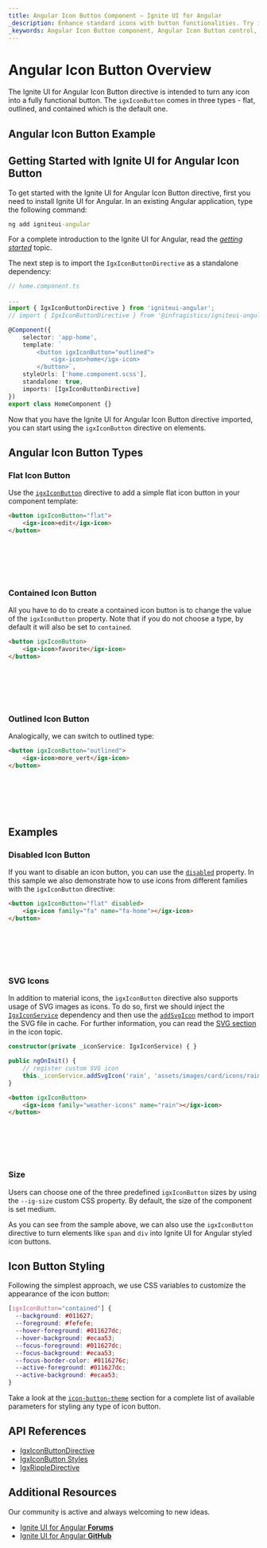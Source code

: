 ```yaml
---
title: Angular Icon Button Component – Ignite UI for Angular
_description: Enhance standard icons with button functionalities. Try it now.
_keywords: Angular Icon Button component, Angular Icon Button control, Ignite UI for Angular, UI controls, Angular widgets, web widgets, UI widgets, Angular, Native Angular Components Suite, Native Angular Controls, Angular UI Components,
---
```


# Angular Icon Button Overview

The Ignite UI for Angular Icon Button directive is intended to turn any icon into a fully functional button. The `igxIconButton` comes in three types - flat, outlined, and contained which is the default one. 

## Angular Icon Button Example

<code-view style="height: 70px"
           data-demos-base-url="{environment:demosBaseUrl}"
           iframe-src="{environment:demosBaseUrl}/data-entries/icon-button-overview" alt="Angular Icon Button Example">
</code-view>

<div class="divider--half"></div>

## Getting Started with Ignite UI for Angular Icon Button

To get started with the Ignite UI for Angular Icon Button directive, first you need to install Ignite UI for Angular. In an existing Angular application, type the following command:

```cmd
ng add igniteui-angular
```

For a complete introduction to the Ignite UI for Angular, read the [*getting started*](general/getting-started.md) topic.

The next step is to import the `IgxIconButtonDirective` as a standalone dependency:

```typescript
// home.component.ts

...
import { IgxIconButtonDirective } from 'igniteui-angular';
// import { IgxIconButtonDirective } from '@infragistics/igniteui-angular'; for licensed package

@Component({
    selector: 'app-home',
    template: `
        <button igxIconButton="outlined">
            <igx-icon>home</igx-icon>
        </button>`,
    styleUrls: ['home.component.scss'],
    standalone: true,
    imports: [IgxIconButtonDirective]
})
export class HomeComponent {}
```

Now that you have the Ignite UI for Angular Icon Button directive imported, you can start using the `igxIconButton` directive on elements.

## Angular Icon Button Types

### Flat Icon Button

Use the [`igxIconButton`]({environment:angularApiUrl}/classes/igxiconbuttondirective.html) directive to add a simple flat icon button in your component template:

```html
<button igxIconButton="flat">
    <igx-icon>edit</igx-icon>
</button>
```

<div class="sample-container loading" style="height: 70px">
    <iframe class="lazyload" seamless width="100%" height="100%" frameborder="0" data-src="{environment:demosBaseUrl}/data-entries/flat-icon-button"></iframe>
</div>

### Contained Icon Button

All you have to do to create a contained icon button is to change the value of the `igxIconButton` property. Note that if you do not choose a type, by default it will also be set to `contained`.

```html
<button igxIconButton>
    <igx-icon>favorite</igx-icon>
</button>
```

<div class="sample-container loading" style="height: 70px">
    <iframe class="lazyload" seamless width="100%" height="100%" frameborder="0" data-src="{environment:demosBaseUrl}/data-entries/contained-icon-button">
</iframe></div>

### Outlined Icon Button

Analogically, we can switch to outlined type:

```html
<button igxIconButton="outlined">
    <igx-icon>more_vert</igx-icon>
</button>
```

<div class="sample-container loading" style="height: 70px">
    <iframe class="lazyload" seamless width="100%" height="100%" frameborder="0" data-src="{environment:demosBaseUrl}/data-entries/outlined-icon-button">
</iframe></div>

## Examples

### Disabled Icon Button

If you want to disable an icon button, you can use the [`disabled`]({environment:angularApiUrl}/classes/igxiconbuttoncomponent.html#disabled) property. In this sample we also demonstrate how to use icons from different families with the `igxIconButton` directive:

```html
<button igxIconButton="flat" disabled>
    <igx-icon family="fa" name="fa-home"></igx-icon>
</button>
```

<div class="sample-container loading" style="height: 70px">
    <iframe class="lazyload" seamless width="100%" height="100%" frameborder="0" data-src="{environment:demosBaseUrl}/data-entries/disabled-icon-button">
</iframe></div>

### SVG Icons

In addition to material icons, the `igxIconButton` directive also supports usage of SVG images as icons. To do so, first we should inject the [`IgxIconService`]({environment:angularApiUrl}/classes/igxiconservice.html) dependency and then use the [`addSvgIcon`]({environment:angularApiUrl}/classes/igxiconservice.html#addSvgIcon) method to import the SVG file in cache. For further information, you can read the [SVG section](icon.md#svg-icons) in the icon topic.

```typescript
constructor(private _iconService: IgxIconService) { }

public ngOnInit() {
    // register custom SVG icon
    this._iconService.addSvgIcon('rain', 'assets/images/card/icons/rain.svg', 'weather-icons');
}
```

```html
<button igxIconButton>
    <igx-icon family="weather-icons" name="rain"></igx-icon>
</button>
```

<div class="sample-container loading" style="height: 70px">
    <iframe class="lazyload" seamless width="100%" height="100%" frameborder="0" data-src="{environment:demosBaseUrl}/data-entries/svg-icon-button">
</iframe></div>

### Size 

Users can choose one of the three predefined `igxIconButton` sizes by using the `--ig-size` custom CSS property. By default, the size of the component is set medium. 

<code-view style="height: 70px"
           data-demos-base-url="{environment:demosBaseUrl}"
           iframe-src="{environment:demosBaseUrl}/data-entries/icon-button-size" alt="Angular Icon Button Size Example">
</code-view>
<div class="divider--half"></div>


As you can see from the sample above, we can also use the `igxIconButton` directive to turn elements like `span` and `div` into Ignite UI for Angular styled icon buttons. 

## Icon Button Styling

Following the simplest approach, we use CSS variables to customize the appearance of the icon button:

```scss
[igxIconButton="contained"] {
  --background: #011627;
  --foreground: #fefefe;
  --hover-foreground: #011627dc;
  --hover-background: #ecaa53;
  --focus-foreground: #011627dc;
  --focus-background: #ecaa53;
  --focus-border-color: #0116276c;
  --active-foreground: #011627dc;
  --active-background: #ecaa53;
}
```

Take a look at the [`icon-button-theme`]({environment:sassApiUrl}/index.html#function-icon-button-theme) section for a complete list of available parameters for styling any type of icon button.

<code-view style="height: 100px"
           no-theming
           data-demos-base-url="{environment:demosBaseUrl}"
           iframe-src="{environment:demosBaseUrl}/data-entries/icon-button-styling" >
</code-view>
<div class="divider--half"></div>

## API References
<div class="divider--half"></div>

* [IgxIconButtonDirective]({environment:angularApiUrl}/classes/igxiconbuttondirective.html)
* [IgxIconButton Styles]({environment:sassApiUrl}/index.html#function-icon-button-theme)
* [IgxRippleDirective]({environment:angularApiUrl}/classes/igxrippledirective.html)

## Additional Resources
<div class="divider--half"></div>

Our community is active and always welcoming to new ideas.

* [Ignite UI for Angular **Forums**](https://www.infragistics.com/community/forums/f/ignite-ui-for-angular)
* [Ignite UI for Angular **GitHub**](https://github.com/IgniteUI/igniteui-angular)
